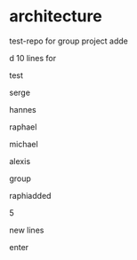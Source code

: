 # architecture
test-repo for group project
adde

d 10 lines for                            

test

serge

hannes

raphael

michael

alexis

group

raphiadded 

5 

new lines

enter
